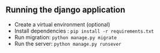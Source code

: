 ## Running the django application
- Create a virtual environment (optional)
- Install dependencies : `pip install -r requirements.txt`
- Run migration: `python manage.py migrate`
- Run the server: `python manage.py runsever`
